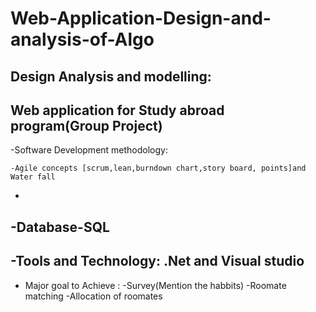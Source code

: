 # Web-Application-Design-and-analysis-of-Algo

Design Analysis and modelling:
-
Web application for Study abroad program(Group Project)
  -
  -Software Development methodology:
    
    -Agile concepts [scrum,lean,burndown chart,story board, points]and Water fall
  -
  -Database-SQL
  -
  -Tools and Technology: .Net and Visual studio
  -
- Major goal to Achieve :
      -Survey(Mention the habbits)
      -Roomate matching
      -Allocation of roomates
      
